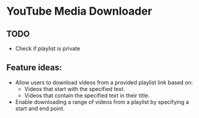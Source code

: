 # YouTube Media Downloader

## TODO
* Check if playlist is private

## Feature ideas:
* Allow users to download videos from a provided playlist link based on:
  * Videos that start with the specified text.
  * Videos that contain the specified text in their title.
* Enable downloading a range of videos from a playlist by specifying a start and end point.